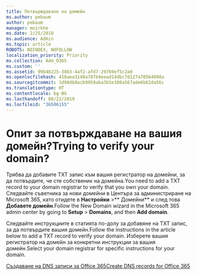 ```yaml
---
title: Потвърждаване на домейн
ms.author: pebaum
author: pebaum
manager: mnirkhe
ms.date: 2/25/2018
ms.audience: Admin
ms.topic: article
ROBOTS: NOINDEX, NOFOLLOW
localization_priority: Priority
ms.collection: Adm_O365
ms.custom: ''
ms.assetid: 99b4b225-38b3-4af2-afd7-29769ef5c2a0
ms.openlocfilehash: 418aea3140a787b4eead14dbc7d127a70564098a
ms.sourcegitcommit: 1d98db8acb9959aba3b5e308a567ade6b62da56c
ms.translationtype: HT
ms.contentlocale: bg-BG
ms.lasthandoff: 08/22/2019
ms.locfileid: "36506155"
---
```

# <a name="trying-to-verify-your-domain"></a><span data-ttu-id="e4f94-102">Опит за потвърждаване на вашия домейн?</span><span class="sxs-lookup"><span data-stu-id="e4f94-102">Trying to verify your domain?</span></span>

<span data-ttu-id="e4f94-103">Трябва да добавите TXT запис към вашия регистратор на домейни, за да потвърдите, че сте собственик на домейна.</span><span class="sxs-lookup"><span data-stu-id="e4f94-103">You need to add a TXT record to your domain registrar to verify that you own your domain.</span></span> <span data-ttu-id="e4f94-104">Следвайте съветника за нови домейни в Центъра за администриране на Microsoft 365, като отидете в **Настройки** \>\*\* Домейни\*\* и след това **Добавете домейн**.</span><span class="sxs-lookup"><span data-stu-id="e4f94-104">Follow the New Domain wizard in the Microsoft 365 admin center by going to **Setup** \> **Domains**, and then **Add domain**.</span></span> 
  
<span data-ttu-id="e4f94-105">Следвайте инструкциите в статията по-долу за добавяне на TXT запис, за да потвърдите вашия домейн.</span><span class="sxs-lookup"><span data-stu-id="e4f94-105">Follow the instructions in the article below to add a TXT record to verify your domain.</span></span> <span data-ttu-id="e4f94-106">Изберете вашия регистратор на домейн за конкретни инструкции за вашия домейн.</span><span class="sxs-lookup"><span data-stu-id="e4f94-106">Select your domain registrar for specific instructions for your domain.</span></span>
  
[<span data-ttu-id="e4f94-107">Създаване на DNS записи за Office 365</span><span class="sxs-lookup"><span data-stu-id="e4f94-107">Create DNS records for Office 365</span></span>](https://support.office.com/article/Create-DNS-records-for-Office-365-when-you-manage-your-DNS-records-B0F3FDCA-8A80-4E8E-9EF3-61E8A2A9AB23.aspx)
  


